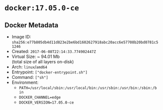 # `docker:17.05.0-ce`

## Docker Metadata

- Image ID: `sha256:e77b805db4d11d823e2be6bd1602627918abc20acc6e57708b20bd0781c51246`
- Created: `2017-06-08T22:14:33.774902447Z`
- Virtual Size: ~ 94.01 Mb  
  (total size of all layers on-disk)
- Arch: `linux`/`amd64`
- Entrypoint: `["docker-entrypoint.sh"]`
- Command: `["sh"]`
- Environment:
  - `PATH=/usr/local/sbin:/usr/local/bin:/usr/sbin:/usr/bin:/sbin:/bin`
  - `DOCKER_CHANNEL=edge`
  - `DOCKER_VERSION=17.05.0-ce`
